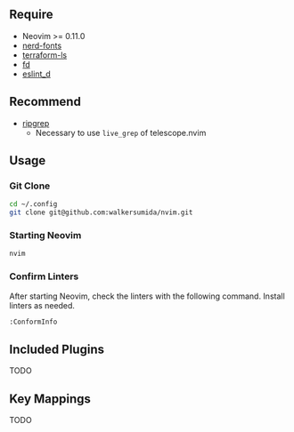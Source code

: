 ## Require

- Neovim >= 0.11.0
- [nerd-fonts](https://github.com/ryanoasis/nerd-fonts?tab=readme-ov-file#font-installation)
- [terraform-ls](https://github.com/hashicorp/terraform-ls/blob/main/docs/installation.md)
- [fd](https://github.com/sharkdp/fd?tab=readme-ov-file#installation)
- [eslint_d](https://github.com/mantoni/eslint_d.js)

## Recommend

- [ripgrep](https://github.com/BurntSushi/ripgrep?tab=readme-ov-file#installation)
  - Necessary to use `live_grep` of telescope.nvim

## Usage

### Git Clone

```sh
cd ~/.config
git clone git@github.com:walkersumida/nvim.git
```

### Starting Neovim

```sh
nvim
```

### Confirm Linters

After starting Neovim, check the linters with the following command. Install linters as needed.

```sh
:ConformInfo
```

## Included Plugins

TODO

## Key Mappings

TODO
